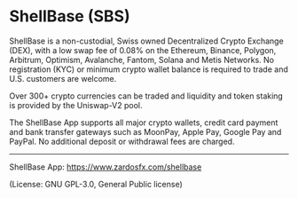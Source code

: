 # ShellBase (SBS)
ShellBase is a non-custodial, Swiss owned Decentralized Crypto Exchange (DEX), with a low swap fee of 0.08% on the Ethereum, Binance, Polygon, Arbitrum, Optimism, Avalanche, Fantom, Solana and Metis Networks. No registration (KYC) or minimum crypto wallet balance is required to trade and U.S. customers are welcome. 

Over 300+ crypto currencies can be traded and liquidity and token staking is provided by the Uniswap-V2 pool.

The ShellBase App supports all major crypto wallets, credit card payment and bank transfer gateways such as MoonPay, Apple Pay, Google Pay and PayPal. No additional deposit or withdrawal fees are charged.

___
ShellBase App: https://www.zardosfx.com/shellbase

(License: GNU GPL-3.0, General Public license)

